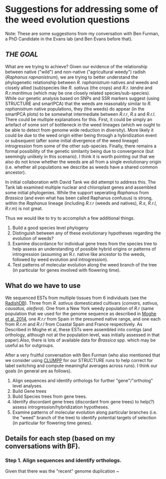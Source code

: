 Suggestions for addressing some of the weed evolution questions
===============================================================

Note: These are some suggestions from my conversation with Ben Furman, a PhD Candidate in the Evans lab (and Ben Evans before that). 

## *THE GOAL*
What are we trying to achieve? Given our evidence of the relationship between native ("wild") and non-native ("agricultural weedy") radish (*Raphanus rapnanistrum*), we are trying to better understand the phylogenetic relationship between *R. raphanistrum* natives and weeds and closely allied (sub)species like *R. sativus* (the crops) and *R.r. landra* and *R.r.maritimus* (which may be one closely related species/sub-species). While our genetic analysis based on SNPs and SSR markers suggest (using STRUCTURE and smartPCA) that the weeds are reasonably similar to *R. raphanistrum* native populations, they (the weeds) do appear (in the smartPCA plots) to be somewhat intermediate between *R.r.r*, *R.s* and *R.r.l*. There could be multiple explanations for this. First, it could be simply an artefact of some sort of bottleneck in the weed lineages (which we ought to be able to detect from genome wide reduction in diversity). More likely it could be due to the weed origin either being through a hybridization event or subsequent (after some initial divergence of the weed lineage) introgression from some of the other sub-species. Finally, there remains a formal possibility of the genetic similarity being due to convergence (but seemingly unlikely in this scenario). I think it is worth pointing out that we also do not know whether the weeds are all from a single evolutionary origin (i.e. whether all populations we describe as weeds have a shared common ancestor).

In initial collaboration with David Tank we did attempt to address this. The Tank lab examined multiple nuclear and chloroplast genes and assembled some initial phylogenies. While the support seperating *Raphanus* from *Brassica* (and even what has been called Raphanus confusus) is strong, within the *Raphanus* lineage (including *R.r.r* (weeds and natives), *R.s*, *R.r.l*, *R.r.m*) is not great.

Thus we would like to try to accomplish a few additional things. 
1. Build a good species level phylogeny
2. Distinguish between any of these evolutionary hypotheses regarding the evolution of weeds?
3. Examine discordance for individual gene trees from the species tree to help assess an understanding of possible hybrid origins or patterns of introgression (assuming an R.r. native like ancestor to the weeds, followed by weed evolution and introgression).
4. Test patterns of molecular evolution along the weed branch of the tree (in particular for genes involved with flowering time).

## What do we have to use
We sequenced ESTs from multiple tissues from 6 individuals (see the [RadishDB](http://radish.plantbiology.msu.edu/index.php/Main_Page)). Three from *R. sativus* domesticated cultivars (*convars, sativus, causatus, oleifera*). One from a New York weedy population of *R.r* (same population that we used for the genome sequence as described in [Moghe et al. 2014](http://www.plantcell.org/content/26/5/1925.long), one *R.r.r* from Spain in the presumed native range, and one each from *R.r.m* and *R.r.l* from Coastal Spain and France respectively. As Described in Moghe et al, these ESTs were assembled into contigs (and orthology, although not at the population level, was initially assessed in that paper).Also, there is lots of available data for *Brassica* spp. which may be useful as for outgroups.

After a very fruitful conversation with Ben Furman (who also mentioned that we consider using [CLUMPP](https://web.stanford.edu/group/rosenberglab/clumpp.html) for our STRUCTURE runs to help correct for label switching and compute meaningful averages across runs). I think our goals (in general are as follows).

1. Align sequences and identify orthologs for further "gene"/"ortholog" level analyses.
2. Build Gene trees
3. Build Species trees from gene trees.
4. Identify discordant gene trees (discordant from gene trees) to help(?) assess introgression/hybridization hypotheses.
5. Examine patterns of molecular evolution along particular branches (i.e. the "weed" branch of the tree) to identify potential targets of selection (in particular for flowering time genes).


## Details for each step (based on my conversations with BF).

### Step 1. Align sequences and identify orthologs.
Given that there was the "recent" genome duplication ~ 
